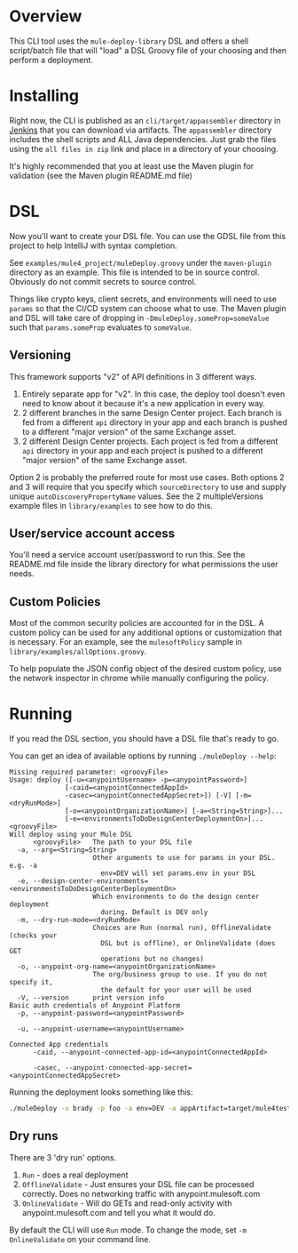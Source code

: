 # Overview

This CLI tool uses the `mule-deploy-library` DSL and offers a shell script/batch file that will "load" a DSL Groovy file of your choosing and then perform a deployment.

# Installing

Right now, the CLI is published as an `cli/target/appassembler` directory in [Jenkins](https://devops.avioconsulting.com/jenkins/job/Mulesoft%20Deployment/job/mule-deploy-library/job/master/) that you can download via artifacts. The `appassembler` directory includes the shell scripts and ALL Java dependencies. Just grab the files using the `all files in zip` link and place in a directory of your choosing.

It's highly recommended that you at least use the Maven plugin for validation (see the Maven plugin README.md file)

# DSL

Now you'll want to create your DSL file. You can use the GDSL file from this project to help IntelliJ with syntax completion.

See `examples/mule4_project/muleDeploy.groovy` under the `maven-plugin` directory as an example. This file is intended to be in source control. Obviously do not commit secrets to source control.

Things like crypto keys, client secrets, and environments will need to use `params` so that the CI/CD system can choose what to use. The Maven plugin and DSL will take care of dropping in `-DmuleDeploy.someProp=someValue` such that `params.someProp` evaluates to `someValue`.

## Versioning

This framework supports "v2" of API definitions in 3 different ways.

1. Entirely separate app for "v2". In this case, the deploy tool doesn't even need to know about it because it's a new application in every way.
2. 2 different branches in the same Design Center project. Each branch is fed from a different `api` directory in your app and each branch is pushed to a different "major version" of the same Exchange asset.
3. 2 different Design Center projects. Each project is fed from a different `api` directory in your app and each project is pushed to a different "major version" of the same Exchange asset.

Option 2 is probably the preferred route for most use cases. Both options 2 and 3 will require that you specify which `sourceDirectory` to use and supply unique `autoDiscoveryPropertyName` values. See the 2 multipleVersions example files in `library/examples` to see how to do this.

## User/service account access

You'll need a service account user/password to run this. See the README.md file inside the library directory for what permissions the user needs.

## Custom Policies

Most of the common security policies are accounted for in the DSL. A custom policy can be used for any additional options or customization that is necessary. For an example, see the `mulesoftPolicy` sample in `library/examples/allOptions.groovy`.

To help populate the JSON config object of the desired custom policy, use the network inspector in chrome while manually configuring the policy.

# Running

If you read the DSL section, you should have a DSL file that's ready to go.

You can get an idea of available options by running `./muleDeploy --help`:

```
Missing required parameter: <groovyFile>
Usage: deploy ([-u=<anypointUsername> -p=<anypointPassword>]
              [-caid=<anypointConnectedAppId>
              -casec=<anypointConnectedAppSecret>]) [-V] [-m=<dryRunMode>]
              [-o=<anypointOrganizationName>] [-a=<String=String>]...
              [-e=<environmentsToDoDesignCenterDeploymentOn>]... <groovyFile>
Will deploy using your Mule DSL
      <groovyFile>   The path to your DSL file
  -a, --arg=<String=String>
                     Other arguments to use for params in your DSL. e.g. -a
                       env=DEV will set params.env in your DSL
  -e, --design-center-environments=<environmentsToDoDesignCenterDeploymentOn>
                     Which environments to do the design center deployment
                       during. Default is DEV only
  -m, --dry-run-mode=<dryRunMode>
                     Choices are Run (normal run), OfflineValidate (checks your
                       DSL but is offline), or OnlineValidate (does GET
                       operations but no changes)
  -o, --anypoint-org-name=<anypointOrganizationName>
                     The org/business group to use. If you do not specify it,
                       the default for your user will be used
  -V, --version      print version info
Basic auth credentials of Anypoint Platform
  -p, --anypoint-password=<anypointPassword>

  -u, --anypoint-username=<anypointUsername>

Connected App credentials
      -caid, --anypoint-connected-app-id=<anypointConnectedAppId>

      -casec, --anypoint-connected-app-secret=<anypointConnectedAppSecret>

```

Running the deployment looks something like this:

```sh
./muleDeploy -u brady -p foo -a env=DEV -a appArtifact=target/mule4testapp-1.0.0-mule-application.jar -a cryptoKey=foobar -a autoDiscClientId=theId -a autoDiscClientSecret=theSecret muleDeploy.groovy 
```

## Dry runs

There are 3 'dry run' options.

1. `Run` - does a real deployment
2. `OfflineValidate` - Just ensures your DSL file can be processed correctly. Does no networking traffic with anypoint.mulesoft.com
3. `OnlineValidate` - Will do GETs and read-only activity with anypoint.mulesoft.com and tell you what it would do. 

By default the CLI will use `Run` mode. To change the mode, set `-m OnlineValidate` on your command line.
